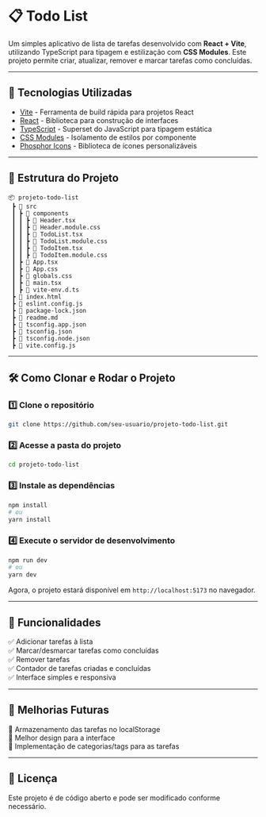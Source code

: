 # 📋 Todo List

Um simples aplicativo de lista de tarefas desenvolvido com **React + Vite**, utilizando TypeScript para tipagem e estilização com **CSS Modules**. Este projeto permite criar, atualizar, remover e marcar tarefas como concluídas.

---

## 🚀 Tecnologias Utilizadas

- [Vite](https://vitejs.dev/) - Ferramenta de build rápida para projetos React
- [React](https://react.dev/) - Biblioteca para construção de interfaces
- [TypeScript](https://www.typescriptlang.org/) - Superset do JavaScript para tipagem estática
- [CSS Modules](https://github.com/css-modules/css-modules) - Isolamento de estilos por componente
- [Phosphor Icons](https://phosphoricons.com/) - Biblioteca de ícones personalizáveis

---

## 📂 Estrutura do Projeto

```
📦 projeto-todo-list
 ┣ 📂 src
 ┃ ┣ 📂 components
 ┃ ┃ ┣ 📜 Header.tsx
 ┃ ┃ ┣ 📜 Header.module.css
 ┃ ┃ ┣ 📜 TodoList.tsx
 ┃ ┃ ┣ 📜 TodoList.module.css
 ┃ ┃ ┣ 📜 TodoItem.tsx
 ┃ ┃ ┣ 📜 TodoItem.module.css
 ┃ ┣ 📜 App.tsx
 ┃ ┣ 📜 App.css
 ┃ ┣ 📜 globals.css
 ┃ ┣ 📜 main.tsx
 ┃ ┣ 📜 vite-env.d.ts
 ┣ 📜 index.html
 ┣ 📜 eslint.config.js
 ┣ 📜 package-lock.json
 ┣ 📜 readme.md
 ┣ 📜 tsconfig.app.json
 ┣ 📜 tsconfig.json
 ┣ 📜 tsconfig.node.json
 ┣ 📜 vite.config.js
```

---

## 🛠️ Como Clonar e Rodar o Projeto

### 1️⃣ Clone o repositório

```sh
git clone https://github.com/seu-usuario/projeto-todo-list.git
```

### 2️⃣ Acesse a pasta do projeto

```sh
cd projeto-todo-list
```

### 3️⃣ Instale as dependências

```sh
npm install
# ou
yarn install
```

### 4️⃣ Execute o servidor de desenvolvimento

```sh
npm run dev
# ou
yarn dev
```

Agora, o projeto estará disponível em `http://localhost:5173` no navegador.

---

## 📝 Funcionalidades

✅ Adicionar tarefas à lista  
✅ Marcar/desmarcar tarefas como concluídas  
✅ Remover tarefas  
✅ Contador de tarefas criadas e concluídas  
✅ Interface simples e responsiva

---

## 📌 Melhorias Futuras

🔹 Armazenamento das tarefas no localStorage  
🔹 Melhor design para a interface  
🔹 Implementação de categorias/tags para as tarefas

---

## 📄 Licença

Este projeto é de código aberto e pode ser modificado conforme necessário.
